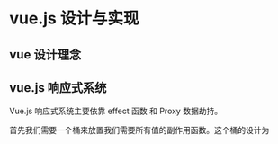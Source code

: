 # vue.js 设计与实现

## vue 设计理念

## vue.js 响应式系统

Vue.js 响应式系统主要依靠 effect 函数 和 Proxy 数据劫持。

首先我们需要一个桶来放置我们需要所有值的副作用函数。这个桶的设计为
